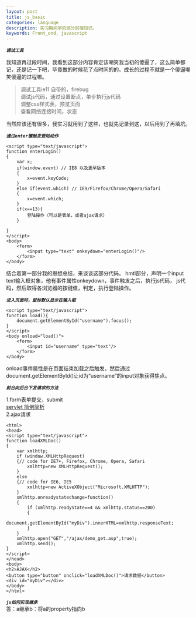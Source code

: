 ```yaml
---
layout: post
title: js_basic
categories: language
description: 实习期间学的部分前端知识。
keywords: Front_end, javascript
---
```


 
***`调试工具`***    

我知道再过段时间，我看到这部分内容肯定该嘲笑我当初的傻逼了，这么简单都记，还是记一下吧，毕竟做的时候花了点时间的的。成长的过程不就是一个傻逼嘲笑傻逼的过程嘛。
    
> 调试工具ie11 自带的，firebug   
> 调试js代码，通过设置断点，单步执行js代码  
> 调整css样式表，预览页面  
> 查看网络连接时间，状态
  
当然应该还有很多，我实习就用到了这些，也就先记录到这，以后用到了再填坑。

***`通过enter键触发登陆动作`***
	
	<script type="text/javascript">
	function enterLogin()
	{
		var x;
		if(window.event) // IE8 以及更早版本
		{
			x=event.keyCode;
		}
		else if(event.which) // IE9/Firefox/Chrome/Opera/Safari
		{
			x=event.which;
		}
		if(x==13){
			登陆操作（可以是表单，或者ajax请求）
		}
		
	}
	</script>
	<body>
	    <form>
			<input type="text" onkeydown="enterLogin()"/>
	    </form>
	</body>

结合着第一部分我的思想总结，来谈谈这部分代码。
hmtl部分，声明一个input text输入框对象，他有事件属性onkeydown，事件触发之后，执行js代码，
js代码，然后取得各浏览器的按键值，判定，执行登陆操作。

***`进入页面时，鼠标默认显示在输入框`***

	<script type="text/javascript">
	function load(){
		document.getElementById("username").focus();
	}
	</script>
	<body onload="load()">
	    <form>
			<input id="username" type="text"/>
	    </form>
	</body>

onload事件属性是在页面结束加载之后触发，然后通过document.getElementById()让id为“username”的input对象获得焦点。  
 
***`前台向后台下发请求的方法`***

1.form表单提交，submit    
[servlet 简例简析 ](http://blog.csdn.net/lcj1992/article/details/38295533)  
2.ajax请求 

	<html>
	<head>
	<script type="text/javascript">
	function loadXMLDoc()
	{
		var xmlhttp;
		if (window.XMLHttpRequest)
	 	{// code for IE7+, Firefox, Chrome, Opera, Safari
	  		xmlhttp=new XMLHttpRequest();
	  	}
		else
	  	{// code for IE6, IE5
	  		xmlhttp=new ActiveXObject("Microsoft.XMLHTTP");
	  	}
		xmlhttp.onreadystatechange=function()
	  	{
	  		if (xmlhttp.readyState==4 && xmlhttp.status==200)
	    	{
	    		document.getElementById("myDiv").innerHTML=xmlhttp.responseText;
	    	}
	  	}
		xmlhttp.open("GET","/ajax/demo_get.asp",true);
		xmlhttp.send();
	}
	</script>
	</head>
	<body>
	<h2>AJAX</h2>
	<button type="button" onclick="loadXMLDoc()">请求数据</button>
	<div id="myDiv"></div>
	</body>
	</html>
	
***`js如何实现继承`***  
答：a继承b：将a的property指向b
